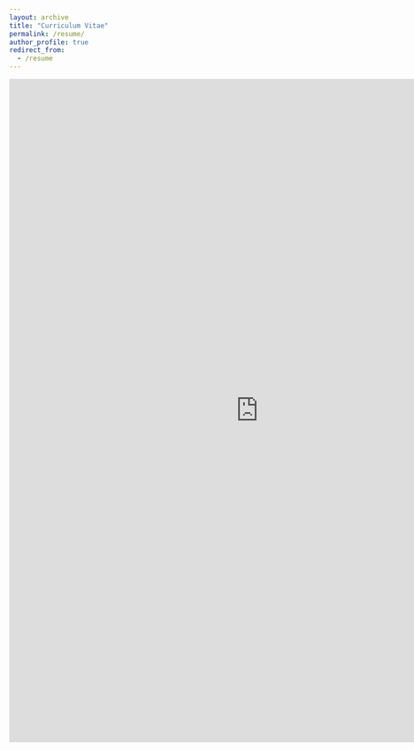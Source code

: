 ```yaml
---
layout: archive
title: "Curriculum Vitae"
permalink: /resume/
author_profile: true
redirect_from:
  - /resume
---
```


<embed src="https://drive.google.com/file/d/1ZS06UHF1fROqMtc0QwrhshHU8mwZ4vmA/view?usp=drive_link" width="900px" height="1200px" />
